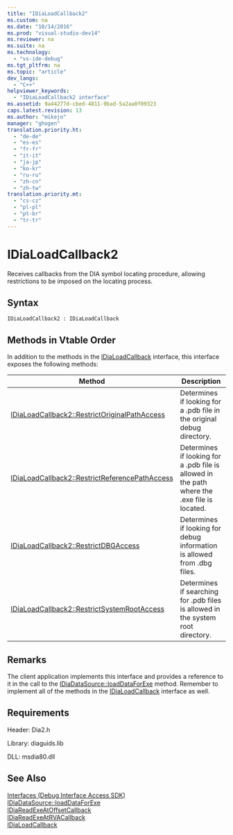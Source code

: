 ```yaml
---
title: "IDiaLoadCallback2"
ms.custom: na
ms.date: "10/14/2016"
ms.prod: "visual-studio-dev14"
ms.reviewer: na
ms.suite: na
ms.technology: 
  - "vs-ide-debug"
ms.tgt_pltfrm: na
ms.topic: "article"
dev_langs: 
  - "C++"
helpviewer_keywords: 
  - "IDiaLoadCallback2 interface"
ms.assetid: 9a44277d-cbed-4811-9bad-5a2aa0f09323
caps.latest.revision: 13
ms.author: "mikejo"
manager: "ghogen"
translation.priority.ht: 
  - "de-de"
  - "es-es"
  - "fr-fr"
  - "it-it"
  - "ja-jp"
  - "ko-kr"
  - "ru-ru"
  - "zh-cn"
  - "zh-tw"
translation.priority.mt: 
  - "cs-cz"
  - "pl-pl"
  - "pt-br"
  - "tr-tr"
---
```

# IDiaLoadCallback2
Receives callbacks from the DIA symbol locating procedure, allowing restrictions to be imposed on the locating process.  
  
## Syntax  
  
```  
IDiaLoadCallback2 : IDiaLoadCallback  
```  
  
## Methods in Vtable Order  
 In addition to the methods in the [IDiaLoadCallback](../debugger/idialoadcallback.md) interface, this interface exposes the following methods:  
  
|Method|Description|  
|------------|-----------------|  
|[IDiaLoadCallback2::RestrictOriginalPathAccess](../debugger/idialoadcallback2--restrictoriginalpathaccess.md)|Determines if looking for a .pdb file in the original debug directory.|  
|[IDiaLoadCallback2::RestrictReferencePathAccess](../debugger/idialoadcallback2--restrictreferencepathaccess.md)|Determines if looking for a .pdb file is allowed in the path where the .exe file is located.|  
|[IDiaLoadCallback2::RestrictDBGAccess](../debugger/idialoadcallback2--restrictdbgaccess.md)|Determines if looking for debug information is allowed from .dbg files.|  
|[IDiaLoadCallback2::RestrictSystemRootAccess](../debugger/idialoadcallback2--restrictsystemrootaccess.md)|Determines if searching for .pdb files is allowed in the system root directory.|  
  
## Remarks  
 The client application implements this interface and provides a reference to it in the call to the [IDiaDataSource::loadDataForExe](../debugger/idiadatasource--loaddataforexe.md) method. Remember to implement all of the methods in the [IDiaLoadCallback](../debugger/idialoadcallback.md) interface as well.  
  
## Requirements  
 Header: Dia2.h  
  
 Library: diaguids.lib  
  
 DLL: msdia80.dll  
  
## See Also  
 [Interfaces (Debug Interface Access SDK)](../debugger/interfaces--debug-interface-access-sdk-.md)   
 [IDiaDataSource::loadDataForExe](../debugger/idiadatasource--loaddataforexe.md)   
 [IDiaReadExeAtOffsetCallback](../debugger/idiareadexeatoffsetcallback.md)   
 [IDiaReadExeAtRVACallback](../debugger/idiareadexeatrvacallback.md)   
 [IDiaLoadCallback](../debugger/idialoadcallback.md)